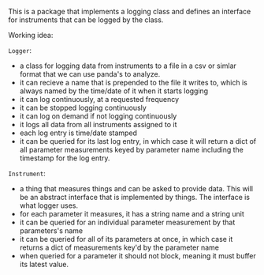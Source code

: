 This is a package that implements a logging class and defines an interface for instruments that can be logged by the class.

Working idea:

`Logger`:
- a class for logging data from instruments to a file in a csv or simlar format that we can use panda's to analyze.
- it can recieve a name that is prepended to the file it writes to, which is always named by the time/date of it when it starts logging
- it can log continuously, at a requested frequency
- it can be stopped logging continuously
- it can log on demand if not logging continuously
- it logs all data from all instruments assigned to it
- each log entry is time/date stamped
- it can be queried for its last log entry, in which case it will return a dict of all parameter measurements keyed by parameter name including the timestamp for the log entry.

`Instrument`: 
- a thing that measures things and can be asked to provide data.  This will be an abstract interface that is implemented by things.  The interface is what logger uses.
- for each parameter it measures, it has a string name and a string unit
- it can be queried for an individual parameter measurement by that parameters's name
- it can be queried for all of its parameters at once, in which case it returns a dict of measurements key'd by the parameter name 
- when queried for a parameter it should not block, meaning it must buffer its latest value.